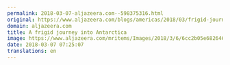 ```yaml
---
permalink: 2018-03-07-aljazeera.com--598375316.html
original: https://www.aljazeera.com/blogs/americas/2018/03/frigid-journey-antarctica-180306190346975.html
domain: aljazeera.com
title: A frigid journey into Antarctica
image: https://www.aljazeera.com/mritems/Images/2018/3/6/6cc2b05e68264666bf69f7b596157304_18.jpg
date: 2018-03-07 07:25:07
translations: en
---
```



